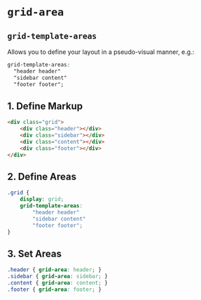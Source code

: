 # `grid-area`

## `grid-template-areas`

Allows you to define your layout in a pseudo-visual manner, e.g.:

```css
grid-template-areas:
  "header header"
  "sidebar content"
  "footer footer";
```

## 1. Define Markup

```html
<div class="grid">
    <div class="header"></div>
    <div class="sidebar"></div>
    <div class="content"></div>
    <div class="footer"></div>
</div>
```

## 2. Define Areas

```css
.grid {
    display: grid;
    grid-template-areas:
        "header header"
        "sidebar content"
        "footer footer";
}
```

## 3. Set Areas

```css
.header { grid-area: header; }
.sidebar { grid-area: sidebar; }
.content { grid-area: content; }
.footer { grid-area: footer; }
```
